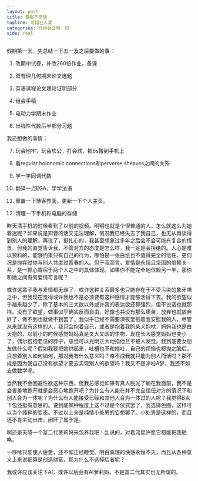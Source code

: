 ```yaml
---
layout: post
title: 春眠不觉晓
tagline: 可惜已入夏
categories: 时间会证明一切
side: real
---
```


假期第一天，先总结一下五一及之后要做的事：

1. 改期中试卷，补改260份作业，备课

2. 双有理几何期末论文选题

3. 英语课程论文理论证明部分

4. 组会手稿

5. 电动力学期末作业

6. 出线性代数后半部分习题

我还想做的事情：

7. 玩会地牢，玩会坎公，打会球，把bs搬到手机上

8. 看regular holonomic connections和perverse sheaves之间的关系

9. 学一学同调代数

10. 翻译一点EGA，学学法语

11. 重置一下博客界面，更新一下个人主页。

12. 清理一下手机和电脑的存储

昨天清手机的时候看到了以前的视频。明明也就是个很普通的人，怎么就这么为她着迷呢？如果说是知音的话又无法理解，何况我已经失去了我自己，也无从再谈得到别人的理解。再说了，挺扎心的，我甚至想象过多年之后会不会可能有复合的情景，但我的直觉告诉我，不管对方的态度是怎么样，我一定是会拒绝的。人心是难以预料的，能够约束只有自己的行为，哪怕是一张白纸也不值得完全的信任，更何况是抛弃过你与别人共度过青春的人。但于我而言，爱情是永恒且坚固的信赖关系，是一颗心寄宿于两个人之中的具体体现。如果你不能完全地信赖另一半，那你和她之间有何爱情可言呢？

或许这辈子我与爱情都无缘了，或许这种关系最多也只能存在于不受污染的象牙塔之中，但我现在觉得或许我也不是必须要有这种感情才能够活得下去。我的欲望似乎越来越少了，除了基本的三大欲以外或许我的表达欲还算强烈，但不说话也就那样。没有了欲望，做事似乎确实反而自由，好像也并没有那么痛苦，放弃也就放弃好了，做不到也就做不到罢了，我似乎已经不需要深夜里抱着我安慰我的人，尽管从来就没有这样的人，我只会抱着自己，或者是抱着我的柴犬抱枕，妈妈我也是白天抱的，以前小的时候感觉妈妈真是又大又圆的生物，现在长大感觉妈妈也变小了，偶尔抱抱老温的脖子，感觉可以光明正大地掐他且不被人发觉。我到底要女朋友做什么呢？假如我要把她供起来，吐槽也不和她吐，自己的烦恼也都抛之脑后，只想着别人如何如何，那对我有什么意义吗？难不成我就只能为别人而活吗？那不成是因为我自己没有欲望才要去实现别人的欲望吗？我又不是哆啦A梦，我还不如去做数学呢。

当然我不会回避性欲这种东西，但我总感觉如果有真人脱光了躺在我面前，我不是会害羞地跑开就是会恶心地跑开吧？为什么有人能在并不完全信任对方的情况下和别人合为一体呢？为什么有人能接受已经和其他人合为一体过的人呢？我觉得B点下包还挺有意思的。说到底某种程度上这不过是个仪式罢了，我选择色图，这样可以当个纯粹的变态。不过以上全是纯情小处男的妄想罢了。小处男是这样的，而且还不肯主动出击，闭环了属于是。

啊还是天降一个富二代萝莉妈来包养我吧！乱说的，对着流星许愿它都能把我砸咯。

一哆嗦只能使人疲惫，还不如正经睡觉。明白真理的快感永恒不灭，而且从各种意义上来说都算是创造财富，那为什么不选择后者呢？

我或许应该关注下AI，或许以后会有AI萝莉妈，不是富二代其实也无所谓的。
